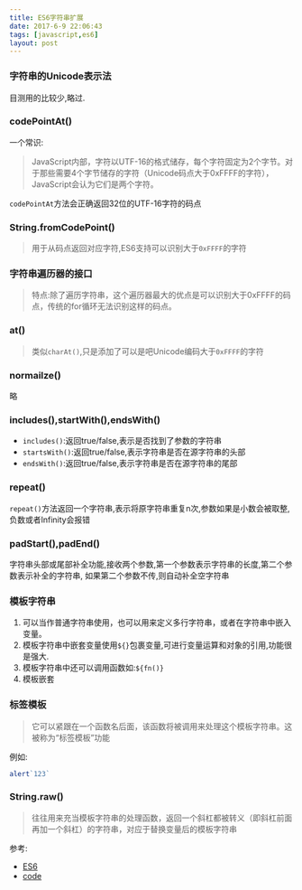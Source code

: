 ```yaml
---
title: ES6字符串扩展
date: 2017-6-9 22:06:43
tags: [javascript,es6]
layout: post
---
```


### 字符串的Unicode表示法
目测用的比较少,略过.

### codePointAt()
一个常识:
> JavaScript内部，字符以UTF-16的格式储存，每个字符固定为2个字节。对于那些需要4个字节储存的字符（Unicode码点大于0xFFFF的字符），JavaScript会认为它们是两个字符。

<!--more-->

`codePointAt`方法会正确返回32位的UTF-16字符的码点

### String.fromCodePoint()
> 用于从码点返回对应字符,ES6支持可以识别大于`0xFFFF`的字符

### 字符串遍历器的接口
> 特点:除了遍历字符串，这个遍历器最大的优点是可以识别大于0xFFFF的码点，传统的for循环无法识别这样的码点。

### at()
> 类似`charAt()`,只是添加了可以是吧Unicode编码大于`0xFFFF`的字符

### normailze()
略

### includes(),startWith(),endsWith()

* `includes()`:返回true/false,表示是否找到了参数的字符串
* `startsWith()`:返回true/false,表示字符串是否在源字符串的头部
* `endsWith()`:返回true/false,表示字符串是否在源字符串的尾部

### repeat()
`repeat()`方法返回一个字符串,表示将原字符串重复n次,参数如果是小数会被取整,负数或者Infinity会报错


### padStart(),padEnd()
字符串头部或尾部补全功能,接收两个参数,第一个参数表示字符串的长度,第二个参数表示补全的字符串,
如果第二个参数不传,则自动补全空字符串

### 模板字符串
1. 可以当作普通字符串使用，也可以用来定义多行字符串，或者在字符串中嵌入变量。
2. 模板字符串中嵌套变量使用`${}`包裹变量,可进行变量运算和对象的引用,功能很是强大.
3. 模板字符串中还可以调用函数如:`${fn()}`
4. 模板嵌套

### 标签模板
> 它可以紧跟在一个函数名后面，该函数将被调用来处理这个模板字符串。这被称为“标签模板”功能

例如:
```js
alert`123`
```

### String.raw()
> 往往用来充当模板字符串的处理函数，返回一个斜杠都被转义（即斜杠前面再加一个斜杠）的字符串，对应于替换变量后的模板字符串

参考:
* [ES6](http://es6.ruanyifeng.com/#docs/string)
* [code](http://jsbin.com/peferox/edit?html,js,console)
